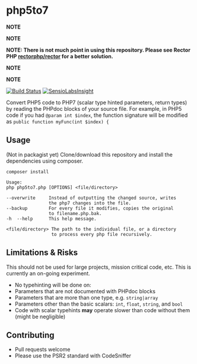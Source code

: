 # php5to7

**NOTE**

**NOTE**

**NOTE: There is not much point in using this repository. Please see Rector PHP [rectorphp/rector](https://github.com/rectorphp/rector) for a better solution.**

**NOTE**

**NOTE**

[![Build Status](https://travis-ci.org/michaelbutler/php5to7.svg?branch=master)](https://travis-ci.org/michaelbutler/php5to7)
[![SensioLabsInsight](https://insight.sensiolabs.com/projects/3115aae5-d067-4425-850a-577f54e53459/mini.png)](https://insight.sensiolabs.com/projects/3115aae5-d067-4425-850a-577f54e53459)

Convert PHP5 code to PHP7 (scalar type hinted parameters, return types) by reading the PHPdoc blocks of your source file. For example, in PHP5 code if you had `@param int $index`, the function signature will be modified as `public function myFunc(int $index) {`


## Usage

(Not in packagist yet) Clone/download this repository and install the dependencies using composer.

```
composer install
```

```
Usage:
php php5to7.php [OPTIONS] <file/directory>

--overwrite     Instead of outputting the changed source, writes
                the php7 changes into the file.
--backup        For every file it modifies, copies the original
                to filename.php.bak.
-h  --help      This help message.

<file/directory> The path to the individual file, or a directory
                 to process every php file recursively.
```

## Limitations & Risks

This should not be used for large projects, mission critical code, etc. This is currently an on-going experiment.

* No typehinting will be done on:
 * Parameters that are not documented with PHPdoc blocks
 * Parameters that are more than one type, e.g. `string|array`
 * Parameters other than the basic scalars: `int`, `float`, `string`, and `bool`
* Code with scalar typehints **may** operate slower than code without them (might be negligible)

## Contributing

* Pull requests welcome
* Please use the PSR2 standard with CodeSniffer

